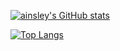 [![ainsley's GitHub stats](https://github-readme-stats.vercel.app/api?username=AI-nsley69&show_icons=true&theme=radical)](https://github.com/anuraghazra/github-readme-stats)

[![Top Langs](https://github-readme-stats.vercel.app/api/top-langs/?username=AI-nsley69&show_icons=true&theme=radical&layout=compact)](https://github.com/anuraghazra/github-readme-stats)
